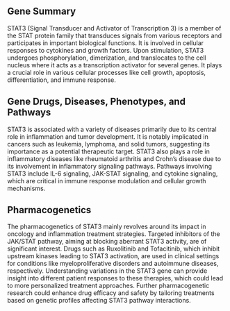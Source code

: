 ## Gene Summary
STAT3 (Signal Transducer and Activator of Transcription 3) is a member of the STAT protein family that transduces signals from various receptors and participates in important biological functions. It is involved in cellular responses to cytokines and growth factors. Upon stimulation, STAT3 undergoes phosphorylation, dimerization, and translocates to the cell nucleus where it acts as a transcription activator for several genes. It plays a crucial role in various cellular processes like cell growth, apoptosis, differentiation, and immune response.

## Gene Drugs, Diseases, Phenotypes, and Pathways
STAT3 is associated with a variety of diseases primarily due to its central role in inflammation and tumor development. It is notably implicated in cancers such as leukemia, lymphoma, and solid tumors, suggesting its importance as a potential therapeutic target. STAT3 also plays a role in inflammatory diseases like rheumatoid arthritis and Crohn’s disease due to its involvement in inflammatory signaling pathways. Pathways involving STAT3 include IL-6 signaling, JAK-STAT signaling, and cytokine signaling, which are critical in immune response modulation and cellular growth mechanisms.

## Pharmacogenetics
The pharmacogenetics of STAT3 mainly revolves around its impact in oncology and inflammation treatment strategies. Targeted inhibitors of the JAK/STAT pathway, aiming at blocking aberrant STAT3 activity, are of significant interest. Drugs such as Ruxolitinib and Tofacitinib, which inhibit upstream kinases leading to STAT3 activation, are used in clinical settings for conditions like myeloproliferative disorders and autoimmune diseases, respectively. Understanding variations in the STAT3 gene can provide insight into different patient responses to these therapies, which could lead to more personalized treatment approaches. Further pharmacogenetic research could enhance drug efficacy and safety by tailoring treatments based on genetic profiles affecting STAT3 pathway interactions.